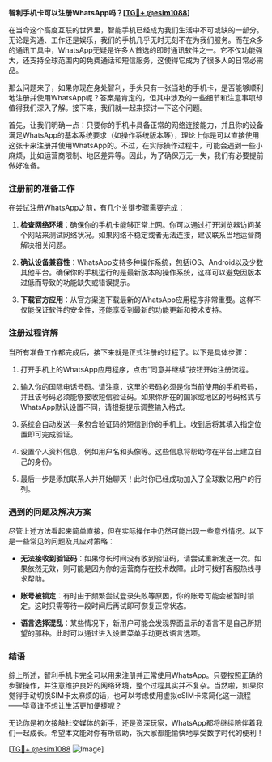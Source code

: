 **智利手机卡可以注册WhatsApp吗？[[TG💪+ @esim1088](https://t.me/s/esim1088)]**

在当今这个高度互联的世界里，智能手机已经成为我们生活中不可或缺的一部分。无论是沟通、工作还是娱乐，我们的手机几乎无时无刻不在为我们服务。而在众多的通讯工具中，WhatsApp无疑是许多人首选的即时通讯软件之一。它不仅功能强大，还支持全球范围内的免费通话和短信服务，这使得它成为了很多人的日常必需品。

那么问题来了，如果你现在身处智利，手头只有一张当地的手机卡，是否能够顺利地注册并使用WhatsApp呢？答案是肯定的，但其中涉及的一些细节和注意事项却值得我们深入了解。接下来，我们就一起来探讨一下这个问题。

首先，让我们明确一点：只要你的手机卡具备正常的网络连接能力，并且你的设备满足WhatsApp的基本系统要求（如操作系统版本等），理论上你是可以直接使用这张卡来注册并使用WhatsApp的。不过，在实际操作过程中，可能会遇到一些小麻烦，比如运营商限制、地区差异等。因此，为了确保万无一失，我们有必要提前做好准备。

### 注册前的准备工作

在尝试注册WhatsApp之前，有几个关键步骤需要完成：

1. **检查网络环境**：确保你的手机卡能够正常上网。你可以通过打开浏览器访问某个网站来测试网络状况。如果网络不稳定或者无法连接，建议联系当地运营商解决相关问题。
   
2. **确认设备兼容性**：WhatsApp支持多种操作系统，包括iOS、Android以及少数其他平台。确保你的手机运行的是最新版本的操作系统，这样可以避免因版本过低而导致的功能缺失或错误提示。

3. **下载官方应用**：从官方渠道下载最新的WhatsApp应用程序非常重要。这样不仅能保证软件的安全性，还能享受到最新的功能更新和技术支持。

### 注册过程详解

当所有准备工作都完成后，接下来就是正式注册的过程了。以下是具体步骤：

1. 打开手机上的WhatsApp应用程序，点击“同意并继续”按钮开始注册流程。
   
2. 输入你的国际电话号码。请注意，这里的号码必须是你当前使用的手机号码，并且该号码必须能够接收短信验证码。如果你所在的国家或地区的号码格式与WhatsApp默认设置不同，请根据提示调整输入格式。

3. 系统会自动发送一条包含验证码的短信到你的手机上。收到后将其填入指定位置即可完成验证。

4. 设置个人资料信息，例如用户名和头像等。这些信息将帮助你在平台上建立自己的身份。

5. 最后一步是添加联系人并开始聊天！此时你已经成功加入了全球数亿用户的行列。

### 遇到的问题及解决方案

尽管上述方法看起来简单直接，但在实际操作中仍然可能出现一些意外情况。以下是一些常见的问题及其应对策略：

- **无法接收到验证码**：如果你长时间没有收到验证码，请尝试重新发送一次。如果依然无效，则可能是因为你的运营商存在技术故障。此时可拨打客服热线寻求帮助。
  
- **账号被锁定**：有时由于频繁尝试登录失败等原因，你的账号可能会被暂时锁定。这时只需等待一段时间后再试即可恢复正常状态。

- **语言选择混乱**：某些情况下，新用户可能会发现界面显示的语言不是自己所期望的那种。此时可以通过进入设置菜单手动更改语言选项。

### 结语

综上所述，智利手机卡完全可以用来注册并正常使用WhatsApp。只要按照正确的步骤操作，并注意维护良好的网络环境，整个过程其实并不复杂。当然啦，如果你觉得手动切换SIM卡太麻烦的话，也可以考虑使用虚拟eSIM卡来简化这一流程——毕竟谁不想让生活更加便捷呢？

无论你是初次接触社交媒体的新手，还是资深玩家，WhatsApp都将继续陪伴着我们一起成长。希望本文能对你有所帮助，祝大家都能愉快地享受数字时代的便利！

[[TG💪+ @esim1088](https://t.me/s/esim1088) ![Image](https://i.postimg.cc/4NQfJmqS/Snipaste-2025-05-13-00-14-12.png)]